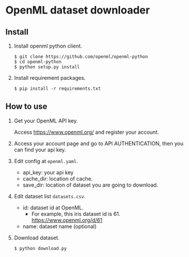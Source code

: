# OpenML dataset downloader

## Install

1. Install openml python client.
    ```
    $ git clone https://github.com/openml/openml-python
    $ cd openml-python
    $ python setup.py install
    ```

2. Install requirement packages.
    ```
    $ pip install -r requirements.txt
    ```

## How to use

1. Get your OpenML API key.

    Access https://www.openml.org/ and register your account.

2. Access your account page and go to API AUTHENTICATION, then you can find your api key.

3. Edit config at `openml.yaml`.

    - api_key: your api key
    - cache_dir: location of cache.
    - save_dir: location of dataset you are going to download.

4. Edit dataset list `datasets.csv`.

    - id: dataset id at OpenML. 
        - For example, this iris dataset id is 61. https://www.openml.org/d/61
    - name: dataset name (optional)

5. Download dataset.

    ```
    $ python download.py
    ```